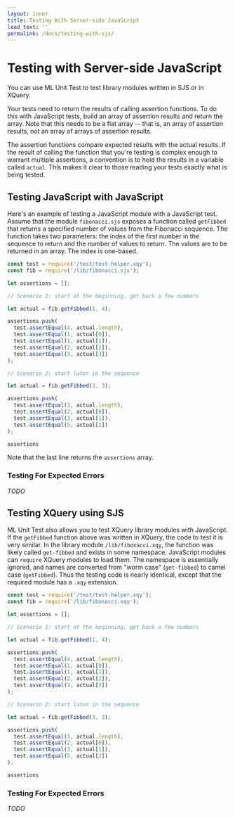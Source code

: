 ```yaml
---
layout: inner
title: Testing With Server-side JavaScript
lead_text: ''
permalink: /docs/testing-with-sjs/
---
```


# Testing with Server-side JavaScript

You can use ML Unit Test to test library modules written in SJS or in XQuery. 

Your tests need to return the results of calling assertion functions. To do this with JavaScript tests, build an array
of assertion results and return the array. Note that this needs to be a flat array -- that is, an array of assertion
results, not an array of arrays of assertion results. 

The assertion functions compare expected results with the actual results. If the result of calling the function that 
you're testing is complex enough to warrant multiple assertions, a convention is to hold the results in a variable 
called `actual`. This makes it clear to those reading your tests exactly what is being tested. 

## Testing JavaScript with JavaScript

Here's an example of testing a JavaScript module with a JavaScript test. Assume that the module `fibonacci.sjs` exposes a
function called `getFibbed` that returns a specified number of values from the Fibonacci sequence. The function takes
two parameters: the index of the first number in the sequence to return and the number of values to return. The values 
are to be returned in an array. The index is one-based. 

```javascript
const test = require('/test/test-helper.xqy');
const fib = require('/lib/fibonacci.sjs');

let assertions = [];

// Scenario 1: start at the beginning, get back a few numbers

let actual = fib.getFibbed(1, 4);

assertions.push(
  test.assertEqual(4, actual.length),
  test.assertEqual(1, actual[0]),
  test.assertEqual(1, actual[1]),
  test.assertEqual(2, actual[2]),
  test.assertEqual(3, actual[3])
);

// Scenario 2: start later in the sequence

let actual = fib.getFibbed(3, 3);

assertions.push(
  test.assertEqual(3, actual.length),
  test.assertEqual(2, actual[0]),
  test.assertEqual(3, actual[1]),
  test.assertEqual(5, actual[2])
);

assertions
```

Note that the last line returns the `assertions` array. 

### Testing For Expected Errors

*TODO*

## Testing XQuery using SJS

ML Unit Test also allows you to test XQuery library modules with JavaScript. If the `getFibbed` function above was 
written in XQuery, the code to test it is very similar. In the library module `/lib/fibonacci.xqy`, the function was
likely called `get-fibbed` and exists in some namespace. JavaScript modules can `require` XQuery modules to load them.
The namespace is essentially ignored, and names are converted from "worm case" (`get-fibbed`) to camel case 
(`getFibbed`). Thus the testing code is nearly identical, except that the required module has a `.xqy` extension. 

```javascript
const test = require('/test/test-helper.xqy');
const fib = require('/lib/fibonacci.xqy');

let assertions = [];

// Scenario 1: start at the beginning, get back a few numbers

let actual = fib.getFibbed(1, 4);

assertions.push(
  test.assertEqual(4, actual.length),
  test.assertEqual(1, actual[0]),
  test.assertEqual(1, actual[1]),
  test.assertEqual(2, actual[2]),
  test.assertEqual(3, actual[3])
);

// Scenario 2: start later in the sequence

let actual = fib.getFibbed(3, 3);

assertions.push(
  test.assertEqual(3, actual.length),
  test.assertEqual(2, actual[0]),
  test.assertEqual(3, actual[1]),
  test.assertEqual(5, actual[2])
);

assertions
```

### Testing For Expected Errors

*TODO*

